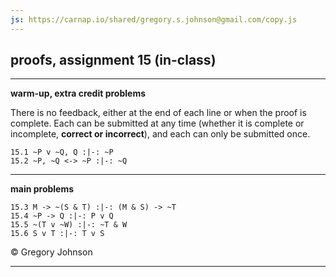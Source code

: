 ```yaml
---
js: https://carnap.io/shared/gregory.s.johnson@gmail.com/copy.js
--- 
```


## proofs, assignment 15 (in-class)

---

**warm-up, extra credit problems**

There is no feedback, either at the end of each line or when the proof is complete. Each can be submitted at any time (whether it is complete or incomplete, **correct or incorrect**), and each can only be submitted once.

~~~{.ProofChecker .JohnsonSL options="fonts tabindent render exam" guides="fitch" feedback="none" points="1" late-credit="1"}
15.1 ~P v ~Q, Q :|-: ~P
15.2 ~P, ~Q <-> ~P :|-: ~Q
~~~

---

**main problems**

~~~{.ProofChecker .JohnsonSL options="fonts tabindent render" guides="fitch" points="25" late-credit="17"}
15.3 M -> ~(S & T) :|-: (M & S) -> ~T
15.4 ~P -> Q :|-: P v Q
15.5 ~(T v ~W) :|-: ~T & W
15.6 S v T :|-: T v S
~~~


<p>&copy; <script>document.write(new Date().getFullYear())</script> Gregory Johnson</p>
 
---